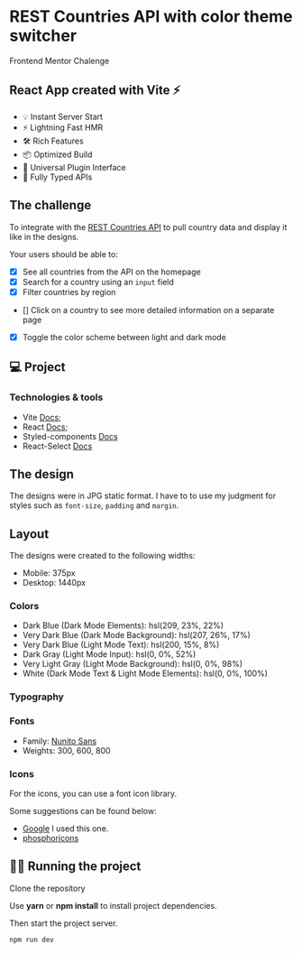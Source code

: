 # REST Countries API with color theme switcher

Frontend Mentor Chalenge

## React App created with Vite ⚡

- 💡 Instant Server Start
- ⚡️ Lightning Fast HMR
- 🛠️ Rich Features
- 📦 Optimized Build
- 🔩 Universal Plugin Interface
- 🔑 Fully Typed APIs

## The challenge

To integrate with the [REST Countries API](https://restcountries.com) to pull country data and display it like in the designs.

Your users should be able to:

- [x] See all countries from the API on the homepage
- [x] Search for a country using an `input` field
- [x] Filter countries by region
- [] Click on a country to see more detailed information on a separate page
- [x] Toggle the color scheme between light and dark mode

## 💻 Project

### Technologies & tools

- Vite <a href="https://vitejs.dev/guide/" rel="noopener noreferrer">Docs</a>;
- React <a href="https://reactjs.org/docs/getting-started.html" rel="noopener noreferrer">Docs</a>;
- Styled-components <a href="https://styled-components.com/docs" target="_blank" rel="noopener noreferrer">Docs</a>
- React-Select <a href="https://react-select.com/home" rel="noopener noreferrer">Docs</a>

## The design

The designs were in JPG static format. I have to to use my judgment for styles such as `font-size`, `padding` and `margin`.

## Layout

The designs were created to the following widths:

- Mobile: 375px
- Desktop: 1440px

### Colors

- Dark Blue (Dark Mode Elements): hsl(209, 23%, 22%)
- Very Dark Blue (Dark Mode Background): hsl(207, 26%, 17%)
- Very Dark Blue (Light Mode Text): hsl(200, 15%, 8%)
- Dark Gray (Light Mode Input): hsl(0, 0%, 52%)
- Very Light Gray (Light Mode Background): hsl(0, 0%, 98%)
- White (Dark Mode Text & Light Mode Elements): hsl(0, 0%, 100%)

### Typography

### Fonts

- Family: [Nunito Sans](https://fonts.google.com/specimen/Nunito+Sans)
- Weights: 300, 600, 800

### Icons

For the icons, you can use a font icon library.

Some suggestions can be found below:

- [Google](https://fonts.google.com/icons) I used this one.
- [phosphoricons](https://phosphoricons.com/)

## 🏃‍♂️ Running the project

Clone the repository

Use **yarn** or **npm install** to install project dependencies.

Then start the project server.

```cl
npm run dev
```
